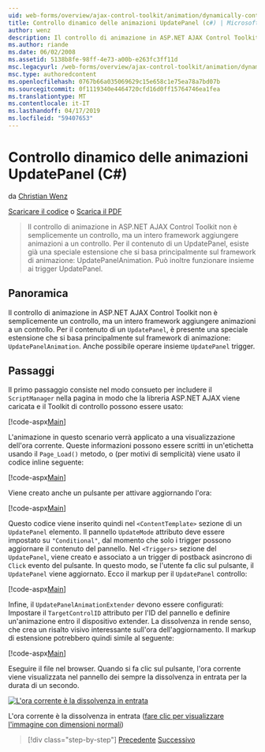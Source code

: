 ```yaml
---
uid: web-forms/overview/ajax-control-toolkit/animation/dynamically-controlling-updatepanel-animations-cs
title: Controllo dinamico delle animazioni UpdatePanel (c#) | Microsoft Docs
author: wenz
description: Il controllo di animazione in ASP.NET AJAX Control Toolkit non è semplicemente un controllo, ma un intero framework aggiungere animazioni a un controllo. Per il contenuto di un...
ms.author: riande
ms.date: 06/02/2008
ms.assetid: 5138b8fe-98ff-4e73-a00b-e263fc3ff11d
msc.legacyurl: /web-forms/overview/ajax-control-toolkit/animation/dynamically-controlling-updatepanel-animations-cs
msc.type: authoredcontent
ms.openlocfilehash: 0767b66a035069629c15e658c1e75ea78a7bd07b
ms.sourcegitcommit: 0f1119340e4464720cfd16d0ff15764746ea1fea
ms.translationtype: MT
ms.contentlocale: it-IT
ms.lasthandoff: 04/17/2019
ms.locfileid: "59407653"
---
```

# <a name="dynamically-controlling-updatepanel-animations-c"></a>Controllo dinamico delle animazioni UpdatePanel (C#)

da [Christian Wenz](https://github.com/wenz)

[Scaricare il codice](http://download.microsoft.com/download/9/3/f/93f8daea-bebd-4821-833b-95205389c7d0/UpdatePanelAnimation2.cs.zip) o [Scarica il PDF](http://download.microsoft.com/download/b/6/a/b6ae89ee-df69-4c87-9bfb-ad1eb2b23373/updatepanelanimation2CS.pdf)

> Il controllo di animazione in ASP.NET AJAX Control Toolkit non è semplicemente un controllo, ma un intero framework aggiungere animazioni a un controllo. Per il contenuto di un UpdatePanel, esiste già una speciale estensione che si basa principalmente sul framework di animazione: UpdatePanelAnimation. Può inoltre funzionare insieme ai trigger UpdatePanel.


## <a name="overview"></a>Panoramica

Il controllo di animazione in ASP.NET AJAX Control Toolkit non è semplicemente un controllo, ma un intero framework aggiungere animazioni a un controllo. Per il contenuto di un `UpdatePanel`, è presente una speciale estensione che si basa principalmente sul framework di animazione: `UpdatePanelAnimation`. Anche possibile operare insieme `UpdatePanel` trigger.

## <a name="steps"></a>Passaggi

Il primo passaggio consiste nel modo consueto per includere il `ScriptManager` nella pagina in modo che la libreria ASP.NET AJAX viene caricata e il Toolkit di controllo possono essere usato:


[!code-aspx[Main](dynamically-controlling-updatepanel-animations-cs/samples/sample1.aspx)]

L'animazione in questo scenario verrà applicato a una visualizzazione dell'ora corrente. Queste informazioni possono essere scritti in un'etichetta usando il `Page_Load()` metodo, o (per motivi di semplicità) viene usato il codice inline seguente:


[!code-aspx[Main](dynamically-controlling-updatepanel-animations-cs/samples/sample2.aspx)]

Viene creato anche un pulsante per attivare aggiornando l'ora:


[!code-aspx[Main](dynamically-controlling-updatepanel-animations-cs/samples/sample3.aspx)]

Questo codice viene inserito quindi nel `<ContentTemplate>` sezione di un `UpdatePanel` elemento. Il pannello `UpdateMode` attributo deve essere impostato su `"Conditional"`, dal momento che solo i trigger possono aggiornare il contenuto del pannello. Nel `<Triggers>` sezione del `UpdatePanel`, viene creato e associato a un trigger di postback asincrono di `Click` evento del pulsante. In questo modo, se l'utente fa clic sul pulsante, il `UpdatePanel` viene aggiornato. Ecco il markup per il `UpdatePanel` controllo:


[!code-aspx[Main](dynamically-controlling-updatepanel-animations-cs/samples/sample4.aspx)]

Infine, il `UpdatePanelAnimationExtender` devono essere configurati: Impostare il `TargetControlID` attributo per l'ID del pannello e definire un'animazione entro il dispositivo extender. La dissolvenza in rende senso, che crea un risalto visivo interessante sull'ora dell'aggiornamento. Il markup di estensione potrebbero quindi simile al seguente:


[!code-aspx[Main](dynamically-controlling-updatepanel-animations-cs/samples/sample5.aspx)]

Eseguire il file nel browser. Quando si fa clic sul pulsante, l'ora corrente viene visualizzata nel pannello dei sempre la dissolvenza in entrata per la durata di un secondo.


[![L'ora corrente è la dissolvenza in entrata](dynamically-controlling-updatepanel-animations-cs/_static/image2.png)](dynamically-controlling-updatepanel-animations-cs/_static/image1.png)

L'ora corrente è la dissolvenza in entrata ([fare clic per visualizzare l'immagine con dimensioni normali](dynamically-controlling-updatepanel-animations-cs/_static/image3.png))

> [!div class="step-by-step"]
> [Precedente](animating-an-updatepanel-control-cs.md)
> [Successivo](adding-animation-to-a-control-vb.md)
